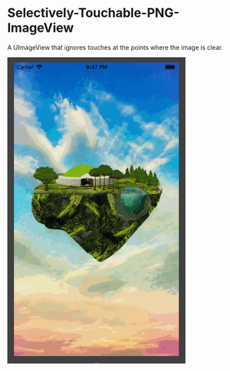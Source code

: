 # Selectively-Touchable-PNG-ImageView
A UImageView that ignores touches at the points where the image is clear.

![IslandDemo][islandDemo]

[islandDemo]: https://github.com/p-sun/Selectively-Touchable-PNG-ImageView/blob/master/islandDemo.gif
